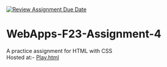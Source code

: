 [![Review Assignment Due Date](https://classroom.github.com/assets/deadline-readme-button-24ddc0f5d75046c5622901739e7c5dd533143b0c8e959d652212380cedb1ea36.svg)](https://classroom.github.com/a/4tKarLeg)
# WebApps-F23-Assignment-4
A practice assignment for HTML with CSS <br>
Hosted at:- [Play.html](https://github.com/44-563-WebApps-F23/44563-webapps-f23-assignment4-JayanthMaturu/blob/main/playpart.html)
